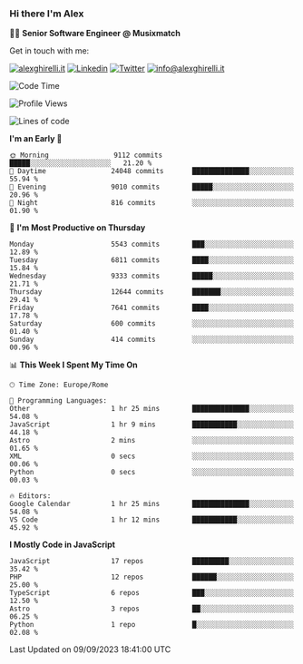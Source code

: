 ### Hi there I'm Alex

👨‍💻 __Senior Software Engineer @ Musixmatch__

Get in touch with me:

[![alexghirelli.it](https://img.shields.io/static/v1?label=1gh.dev&message=%20&color=red&logo=&style=flat-square&logoColor=white)](https://1gh.dev/)
[![Linkedin](https://img.shields.io/static/v1?label=Linkedin&message=%20&color=blue&logo=Linkedin&style=flat-square&logoColor=white)](https://linkedin.com/in/alexghirelli)
[![Twitter](https://img.shields.io/static/v1?label=Twitter&message=%20&color=blue&logo=Twitter&style=flat-square&logoColor=white)](https://twitter.com/alexGhirelli)
[![info@alexghirelli.it](https://img.shields.io/static/v1?label=info@alexghirelli.it&message=%20&color=red&logo=gmail&style=flat-square&logoColor=white)](mailto:info@alexghirelli.it)

<!--START_SECTION:waka-->
![Code Time](http://img.shields.io/badge/Code%20Time-7%2C547%20hrs%2013%20mins-blue)

![Profile Views](http://img.shields.io/badge/Profile%20Views-0-blue)

![Lines of code](https://img.shields.io/badge/From%20Hello%20World%20I%27ve%20Written-117.2%20million%20lines%20of%20code-blue)

**I'm an Early 🐤** 

```text
🌞 Morning                9112 commits        █████░░░░░░░░░░░░░░░░░░░░   21.20 % 
🌆 Daytime                24048 commits       ██████████████░░░░░░░░░░░   55.94 % 
🌃 Evening                9010 commits        █████░░░░░░░░░░░░░░░░░░░░   20.96 % 
🌙 Night                  816 commits         ░░░░░░░░░░░░░░░░░░░░░░░░░   01.90 % 
```
📅 **I'm Most Productive on Thursday** 

```text
Monday                   5543 commits        ███░░░░░░░░░░░░░░░░░░░░░░   12.89 % 
Tuesday                  6811 commits        ████░░░░░░░░░░░░░░░░░░░░░   15.84 % 
Wednesday                9333 commits        █████░░░░░░░░░░░░░░░░░░░░   21.71 % 
Thursday                 12644 commits       ███████░░░░░░░░░░░░░░░░░░   29.41 % 
Friday                   7641 commits        ████░░░░░░░░░░░░░░░░░░░░░   17.78 % 
Saturday                 600 commits         ░░░░░░░░░░░░░░░░░░░░░░░░░   01.40 % 
Sunday                   414 commits         ░░░░░░░░░░░░░░░░░░░░░░░░░   00.96 % 
```


📊 **This Week I Spent My Time On** 

```text
🕑︎ Time Zone: Europe/Rome

💬 Programming Languages: 
Other                    1 hr 25 mins        ██████████████░░░░░░░░░░░   54.08 % 
JavaScript               1 hr 9 mins         ███████████░░░░░░░░░░░░░░   44.18 % 
Astro                    2 mins              ░░░░░░░░░░░░░░░░░░░░░░░░░   01.65 % 
XML                      0 secs              ░░░░░░░░░░░░░░░░░░░░░░░░░   00.06 % 
Python                   0 secs              ░░░░░░░░░░░░░░░░░░░░░░░░░   00.03 % 

🔥 Editors: 
Google Calendar          1 hr 25 mins        ██████████████░░░░░░░░░░░   54.08 % 
VS Code                  1 hr 12 mins        ███████████░░░░░░░░░░░░░░   45.92 % 
```

**I Mostly Code in JavaScript** 

```text
JavaScript               17 repos            █████████░░░░░░░░░░░░░░░░   35.42 % 
PHP                      12 repos            ██████░░░░░░░░░░░░░░░░░░░   25.00 % 
TypeScript               6 repos             ███░░░░░░░░░░░░░░░░░░░░░░   12.50 % 
Astro                    3 repos             ██░░░░░░░░░░░░░░░░░░░░░░░   06.25 % 
Python                   1 repo              █░░░░░░░░░░░░░░░░░░░░░░░░   02.08 % 
```




 Last Updated on 09/09/2023 18:41:00 UTC
<!--END_SECTION:waka-->
